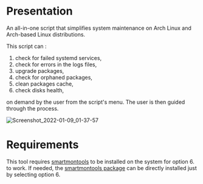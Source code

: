 # Presentation
An all-in-one script that simplifies system maintenance on Arch Linux and Arch-based Linux distributions.

This script can :
1. check for failed systemd services,
2. check for errors in the logs files,
3. upgrade packages,
4. check for orphaned packages,
5. clean packages cache,
6. check disks health,

on demand by the user from the script's menu. The user is then guided through the process.

![Screenshot_2022-01-09_01-37-57](https://user-images.githubusercontent.com/84401519/148664681-52ff22e4-316f-4943-8853-d4191cd7eead.png)



# Requirements 

This tool requires [smartmontools](https://wiki.archlinux.org/title/S.M.A.R.T.) to be installed on the system for option 6. to work. If needed, the [smartmontools package](https://archlinux.org/packages/extra/x86_64/smartmontools/) can be directly installed just by selecting option 6.
